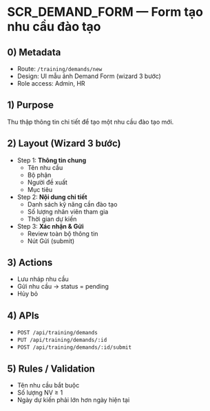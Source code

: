 # SCR_DEMAND_FORM — Form tạo nhu cầu đào tạo

## 0) Metadata
- Route: `/training/demands/new`
- Design: UI mẫu ảnh Demand Form (wizard 3 bước)
- Role access: Admin, HR

## 1) Purpose
Thu thập thông tin chi tiết để tạo một nhu cầu đào tạo mới.

## 2) Layout (Wizard 3 bước)
- Step 1: **Thông tin chung**
  - Tên nhu cầu
  - Bộ phận
  - Người đề xuất
  - Mục tiêu
- Step 2: **Nội dung chi tiết**
  - Danh sách kỹ năng cần đào tạo
  - Số lượng nhân viên tham gia
  - Thời gian dự kiến
- Step 3: **Xác nhận & Gửi**
  - Review toàn bộ thông tin
  - Nút Gửi (submit)

## 3) Actions
- Lưu nháp nhu cầu
- Gửi nhu cầu → status = pending
- Hủy bỏ

## 4) APIs
- `POST /api/training/demands`
- `PUT /api/training/demands/:id`
- `POST /api/training/demands/:id/submit`

## 5) Rules / Validation
- Tên nhu cầu bắt buộc
- Số lượng NV ≥ 1
- Ngày dự kiến phải lớn hơn ngày hiện tại
